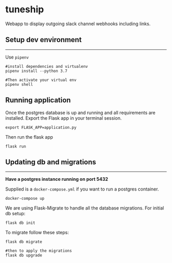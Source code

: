 # tuneship
Webapp to display outgoing slack channel webhooks including links.

## Setup dev environment
---
Use `pipenv`

```shell
#install dependencies and virtualenv
pipenv install --python 3.7

#Then activate your virtual env
pipenv shell
```
## Running application

Once the postgres database is up and running and all requirements are installed.
Export the Flask app in your terminal session.

```shell
export FLASK_APP=application.py
```

Then run the flask app

```shell
flask run
```

## Updating db and migrations
---
**Have a postgres instance running on port 5432**

Supplied is a `docker-compose.yml` if you want to run a postgres container.

```shell
docker-compose up
```

We are using Flask-Migrate to handle all the database migrations.
For initial db setup:

```shell
flask db init

```
To migrate follow these steps:

```shell
flask db migrate

#then to apply the migrations
flask db upgrade

```




